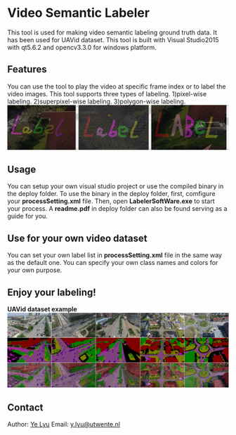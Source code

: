 # Video Semantic Labeler
This tool is used for making video semantic labeling ground truth data. It has been used for UAVid dataset.
This tool is built with Visual Studio2015 with qt5.6.2 and opencv3.3.0 for windows platform.

## Features
You can use the tool to play the video at specific frame index or to label the video images. 
This tool supports three types of labeling. 1)pixel-wise labeling. 2)superpixel-wise labeling. 3)polygon-wise labeling.
![](pics/label_style.png)

## Usage
You can setup your own visual studio project or use the compiled binary in the deploy folder.
To use the binary in the deploy folder, first, comfigure your **processSetting.xml** file.
Then, open **LabelerSoftWare.exe** to start your process.
A **readme.pdf** in deploy folder can also be found serving as a guide for you.

## Use for your own video dataset
You can set your own label list in **processSetting.xml** file in the same way as the default one.
You can specify your own class names and colors for your own purpose.

## Enjoy your labeling!
**UAVid dataset example**
![](pics/labeling_eg.png)

## Contact
Author: [Ye Lyu](https://yelyuut.github.io/) 
Email: y.lyu@utwente.nl
